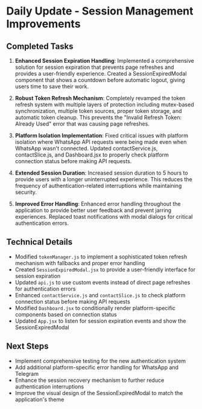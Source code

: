 # Daily Update - Session Management Improvements

## Completed Tasks

1. **Enhanced Session Expiration Handling**: Implemented a comprehensive solution for session expiration that prevents page refreshes and provides a user-friendly experience. Created a SessionExpiredModal component that shows a countdown before automatic logout, giving users time to save their work.

2. **Robust Token Refresh Mechanism**: Completely revamped the token refresh system with multiple layers of protection including mutex-based synchronization, multiple token sources, proper token storage, and automatic token cleanup. This prevents the "Invalid Refresh Token: Already Used" error that was causing page refreshes.

3. **Platform Isolation Implementation**: Fixed critical issues with platform isolation where WhatsApp API requests were being made even when WhatsApp wasn't connected. Updated contactService.js, contactSlice.js, and Dashboard.jsx to properly check platform connection status before making API requests.

4. **Extended Session Duration**: Increased session duration to 5 hours to provide users with a longer uninterrupted experience. This reduces the frequency of authentication-related interruptions while maintaining security.

5. **Improved Error Handling**: Enhanced error handling throughout the application to provide better user feedback and prevent jarring experiences. Replaced toast notifications with modal dialogs for critical authentication errors.

## Technical Details

- Modified `tokenManager.js` to implement a sophisticated token refresh mechanism with fallbacks and proper error handling
- Created `SessionExpiredModal.jsx` to provide a user-friendly interface for session expiration
- Updated `api.js` to use custom events instead of direct page refreshes for authentication errors
- Enhanced `contactService.js` and `contactSlice.js` to check platform connection status before making API requests
- Modified `Dashboard.jsx` to conditionally render platform-specific components based on connection status
- Updated `App.jsx` to listen for session expiration events and show the SessionExpiredModal

## Next Steps

- Implement comprehensive testing for the new authentication system
- Add additional platform-specific error handling for WhatsApp and Telegram
- Enhance the session recovery mechanism to further reduce authentication interruptions
- Improve the visual design of the SessionExpiredModal to match the application's theme

